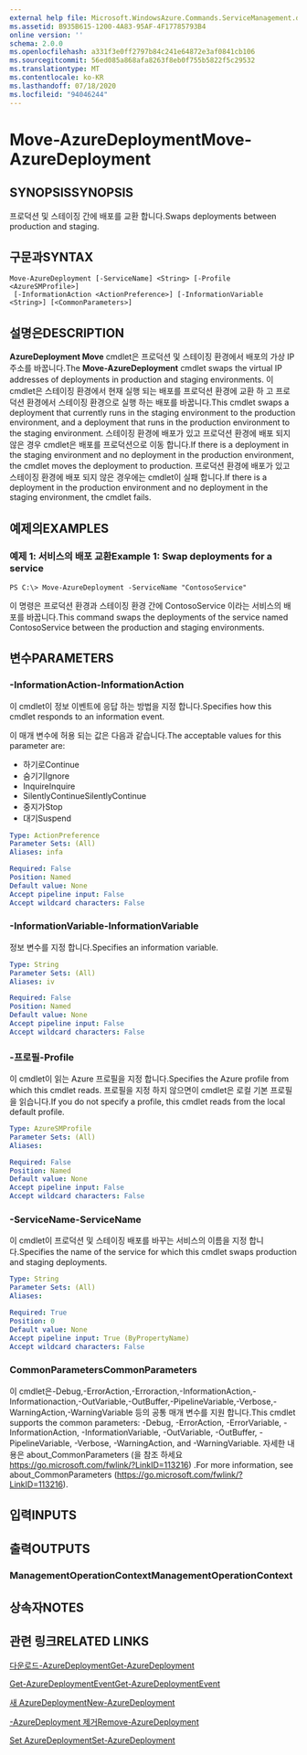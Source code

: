 ```yaml
---
external help file: Microsoft.WindowsAzure.Commands.ServiceManagement.dll-Help.xml
ms.assetid: B935B615-1200-4A83-95AF-4F17785793B4
online version: ''
schema: 2.0.0
ms.openlocfilehash: a331f3e0ff2797b84c241e64872e3af0841cb106
ms.sourcegitcommit: 56ed085a868afa8263f8eb0f755b5822f5c29532
ms.translationtype: MT
ms.contentlocale: ko-KR
ms.lasthandoff: 07/18/2020
ms.locfileid: "94046244"
---
```

# <span data-ttu-id="4632a-101">Move-AzureDeployment</span><span class="sxs-lookup"><span data-stu-id="4632a-101">Move-AzureDeployment</span></span>

## <span data-ttu-id="4632a-102">SYNOPSIS</span><span class="sxs-lookup"><span data-stu-id="4632a-102">SYNOPSIS</span></span>
<span data-ttu-id="4632a-103">프로덕션 및 스테이징 간에 배포를 교환 합니다.</span><span class="sxs-lookup"><span data-stu-id="4632a-103">Swaps deployments between production and staging.</span></span>

## <span data-ttu-id="4632a-104">구문과</span><span class="sxs-lookup"><span data-stu-id="4632a-104">SYNTAX</span></span>

```
Move-AzureDeployment [-ServiceName] <String> [-Profile <AzureSMProfile>]
 [-InformationAction <ActionPreference>] [-InformationVariable <String>] [<CommonParameters>]
```

## <span data-ttu-id="4632a-105">설명은</span><span class="sxs-lookup"><span data-stu-id="4632a-105">DESCRIPTION</span></span>
<span data-ttu-id="4632a-106">**AzureDeployment Move** cmdlet은 프로덕션 및 스테이징 환경에서 배포의 가상 IP 주소를 바꿉니다.</span><span class="sxs-lookup"><span data-stu-id="4632a-106">The **Move-AzureDeployment** cmdlet swaps the virtual IP addresses of deployments in production and staging environments.</span></span>
<span data-ttu-id="4632a-107">이 cmdlet은 스테이징 환경에서 현재 실행 되는 배포를 프로덕션 환경에 교환 하 고 프로덕션 환경에서 스테이징 환경으로 실행 하는 배포를 바꿉니다.</span><span class="sxs-lookup"><span data-stu-id="4632a-107">This cmdlet swaps a deployment that currently runs in the staging environment to the production environment, and a deployment that runs in the production environment to the staging environment.</span></span>
<span data-ttu-id="4632a-108">스테이징 환경에 배포가 있고 프로덕션 환경에 배포 되지 않은 경우 cmdlet은 배포를 프로덕션으로 이동 합니다.</span><span class="sxs-lookup"><span data-stu-id="4632a-108">If there is a deployment in the staging environment and no deployment in the production environment, the cmdlet moves the deployment to production.</span></span>
<span data-ttu-id="4632a-109">프로덕션 환경에 배포가 있고 스테이징 환경에 배포 되지 않은 경우에는 cmdlet이 실패 합니다.</span><span class="sxs-lookup"><span data-stu-id="4632a-109">If there is a deployment in the production environment and no deployment in the staging environment, the cmdlet fails.</span></span>

## <span data-ttu-id="4632a-110">예제의</span><span class="sxs-lookup"><span data-stu-id="4632a-110">EXAMPLES</span></span>

### <span data-ttu-id="4632a-111">예제 1: 서비스의 배포 교환</span><span class="sxs-lookup"><span data-stu-id="4632a-111">Example 1: Swap deployments for a service</span></span>
```
PS C:\> Move-AzureDeployment -ServiceName "ContosoService"
```

<span data-ttu-id="4632a-112">이 명령은 프로덕션 환경과 스테이징 환경 간에 ContosoService 이라는 서비스의 배포를 바꿉니다.</span><span class="sxs-lookup"><span data-stu-id="4632a-112">This command swaps the deployments of the service named ContosoService between the production and staging environments.</span></span>

## <span data-ttu-id="4632a-113">변수</span><span class="sxs-lookup"><span data-stu-id="4632a-113">PARAMETERS</span></span>

### <span data-ttu-id="4632a-114">-InformationAction</span><span class="sxs-lookup"><span data-stu-id="4632a-114">-InformationAction</span></span>
<span data-ttu-id="4632a-115">이 cmdlet이 정보 이벤트에 응답 하는 방법을 지정 합니다.</span><span class="sxs-lookup"><span data-stu-id="4632a-115">Specifies how this cmdlet responds to an information event.</span></span>

<span data-ttu-id="4632a-116">이 매개 변수에 허용 되는 값은 다음과 같습니다.</span><span class="sxs-lookup"><span data-stu-id="4632a-116">The acceptable values for this parameter are:</span></span>

- <span data-ttu-id="4632a-117">하기로</span><span class="sxs-lookup"><span data-stu-id="4632a-117">Continue</span></span>
- <span data-ttu-id="4632a-118">숨기기</span><span class="sxs-lookup"><span data-stu-id="4632a-118">Ignore</span></span>
- <span data-ttu-id="4632a-119">Inquire</span><span class="sxs-lookup"><span data-stu-id="4632a-119">Inquire</span></span>
- <span data-ttu-id="4632a-120">SilentlyContinue</span><span class="sxs-lookup"><span data-stu-id="4632a-120">SilentlyContinue</span></span>
- <span data-ttu-id="4632a-121">중지가</span><span class="sxs-lookup"><span data-stu-id="4632a-121">Stop</span></span>
- <span data-ttu-id="4632a-122">대기</span><span class="sxs-lookup"><span data-stu-id="4632a-122">Suspend</span></span>

```yaml
Type: ActionPreference
Parameter Sets: (All)
Aliases: infa

Required: False
Position: Named
Default value: None
Accept pipeline input: False
Accept wildcard characters: False
```

### <span data-ttu-id="4632a-123">-InformationVariable</span><span class="sxs-lookup"><span data-stu-id="4632a-123">-InformationVariable</span></span>
<span data-ttu-id="4632a-124">정보 변수를 지정 합니다.</span><span class="sxs-lookup"><span data-stu-id="4632a-124">Specifies an information variable.</span></span>

```yaml
Type: String
Parameter Sets: (All)
Aliases: iv

Required: False
Position: Named
Default value: None
Accept pipeline input: False
Accept wildcard characters: False
```

### <span data-ttu-id="4632a-125">-프로필</span><span class="sxs-lookup"><span data-stu-id="4632a-125">-Profile</span></span>
<span data-ttu-id="4632a-126">이 cmdlet이 읽는 Azure 프로필을 지정 합니다.</span><span class="sxs-lookup"><span data-stu-id="4632a-126">Specifies the Azure profile from which this cmdlet reads.</span></span>
<span data-ttu-id="4632a-127">프로필을 지정 하지 않으면이 cmdlet은 로컬 기본 프로필을 읽습니다.</span><span class="sxs-lookup"><span data-stu-id="4632a-127">If you do not specify a profile, this cmdlet reads from the local default profile.</span></span>

```yaml
Type: AzureSMProfile
Parameter Sets: (All)
Aliases: 

Required: False
Position: Named
Default value: None
Accept pipeline input: False
Accept wildcard characters: False
```

### <span data-ttu-id="4632a-128">-ServiceName</span><span class="sxs-lookup"><span data-stu-id="4632a-128">-ServiceName</span></span>
<span data-ttu-id="4632a-129">이 cmdlet이 프로덕션 및 스테이징 배포를 바꾸는 서비스의 이름을 지정 합니다.</span><span class="sxs-lookup"><span data-stu-id="4632a-129">Specifies the name of the service for which this cmdlet swaps production and staging deployments.</span></span>

```yaml
Type: String
Parameter Sets: (All)
Aliases: 

Required: True
Position: 0
Default value: None
Accept pipeline input: True (ByPropertyName)
Accept wildcard characters: False
```

### <span data-ttu-id="4632a-130">CommonParameters</span><span class="sxs-lookup"><span data-stu-id="4632a-130">CommonParameters</span></span>
<span data-ttu-id="4632a-131">이 cmdlet은-Debug,-ErrorAction,-Erroraction,-InformationAction,-Informationaction,-OutVariable,-OutBuffer,-PipelineVariable,-Verbose,-WarningAction,-WarningVariable 등의 공통 매개 변수를 지원 합니다.</span><span class="sxs-lookup"><span data-stu-id="4632a-131">This cmdlet supports the common parameters: -Debug, -ErrorAction, -ErrorVariable, -InformationAction, -InformationVariable, -OutVariable, -OutBuffer, -PipelineVariable, -Verbose, -WarningAction, and -WarningVariable.</span></span> <span data-ttu-id="4632a-132">자세한 내용은 about_CommonParameters (을 참조 하세요 https://go.microsoft.com/fwlink/?LinkID=113216) .</span><span class="sxs-lookup"><span data-stu-id="4632a-132">For more information, see about_CommonParameters (https://go.microsoft.com/fwlink/?LinkID=113216).</span></span>

## <span data-ttu-id="4632a-133">입력</span><span class="sxs-lookup"><span data-stu-id="4632a-133">INPUTS</span></span>

## <span data-ttu-id="4632a-134">출력</span><span class="sxs-lookup"><span data-stu-id="4632a-134">OUTPUTS</span></span>

### <span data-ttu-id="4632a-135">ManagementOperationContext</span><span class="sxs-lookup"><span data-stu-id="4632a-135">ManagementOperationContext</span></span>

## <span data-ttu-id="4632a-136">상속자</span><span class="sxs-lookup"><span data-stu-id="4632a-136">NOTES</span></span>

## <span data-ttu-id="4632a-137">관련 링크</span><span class="sxs-lookup"><span data-stu-id="4632a-137">RELATED LINKS</span></span>

[<span data-ttu-id="4632a-138">다운로드-AzureDeployment</span><span class="sxs-lookup"><span data-stu-id="4632a-138">Get-AzureDeployment</span></span>](./Get-AzureDeployment.md)

[<span data-ttu-id="4632a-139">Get-AzureDeploymentEvent</span><span class="sxs-lookup"><span data-stu-id="4632a-139">Get-AzureDeploymentEvent</span></span>](./Get-AzureDeploymentEvent.md)

[<span data-ttu-id="4632a-140">새 AzureDeployment</span><span class="sxs-lookup"><span data-stu-id="4632a-140">New-AzureDeployment</span></span>](./New-AzureDeployment.md)

[<span data-ttu-id="4632a-141">-AzureDeployment 제거</span><span class="sxs-lookup"><span data-stu-id="4632a-141">Remove-AzureDeployment</span></span>](./Remove-AzureDeployment.md)

[<span data-ttu-id="4632a-142">Set AzureDeployment</span><span class="sxs-lookup"><span data-stu-id="4632a-142">Set-AzureDeployment</span></span>](./Set-AzureDeployment.md)


